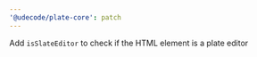 ```yaml
---
'@udecode/plate-core': patch
---
```


Add `isSlateEditor` to check if the HTML element is a plate editor